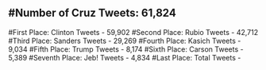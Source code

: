 #Number of Cruz Tweets: 61,824
---
#First Place: Clinton Tweets - 59,902
#Second Place: Rubio Tweets - 42,712
#Third Place: Sanders Tweets - 29,269
#Fourth Place: Kasich Tweets - 9,034
#Fifth Place: Trump Tweets - 8,174
#Sixth Place: Carson Tweets - 5,389
#Seventh Place: Jeb! Tweets - 4,834
#Last Place: Total Tweets -  
